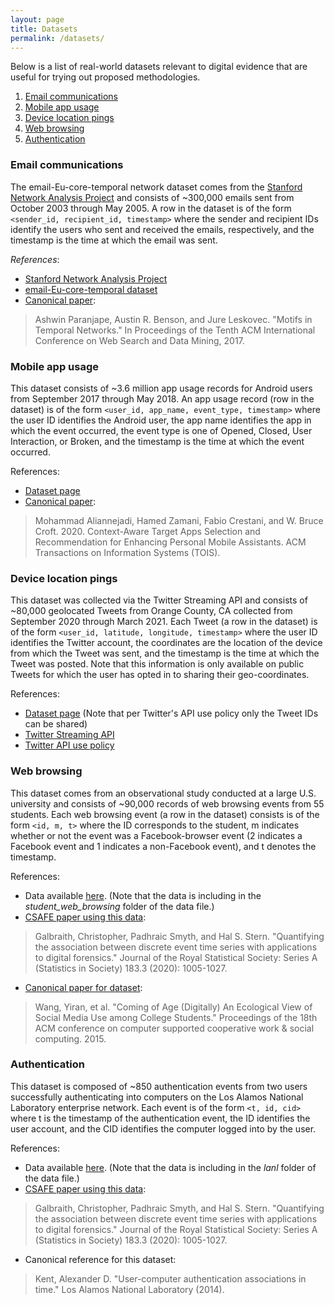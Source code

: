 ```yaml
---
layout: page
title: Datasets
permalink: /datasets/
---
```


Below is a list of real-world datasets relevant to digital evidence that are useful for trying out proposed methodologies.

1. [Email communications](#email-communication)
2. [Mobile app usage](#mobile-app-usage)
3. [Device location pings](#device-location-pings)
4. [Web browsing](#web-browsing)
5. [Authentication](#authentication)

### Email communications

The email-Eu-core-temporal network dataset comes from the <a href="https://snap.stanford.edu/index.html">Stanford Network Analysis Project</a> and consists of ~300,000 emails sent from October 2003 through May 2005. A row in the dataset is of the form `<sender_id, recipient_id, timestamp>` where the sender and recipient IDs identify the users who sent and received the emails, respectively, and the timestamp is the time at which the email was sent.

_References_:

* <a href="https://snap.stanford.edu/index.html">Stanford Network Analysis Project</a>
* <a href="https://snap.stanford.edu/data/email-Eu-core-temporal.html">email-Eu-core-temporal dataset</a>
* <a href="https://dl.acm.org/doi/abs/10.1145/3018661.3018731">Canonical paper</a>: 

> Ashwin Paranjape, Austin R. Benson, and Jure Leskovec. "Motifs in Temporal Networks." In Proceedings of the Tenth ACM International Conference on Web Search and Data Mining, 2017.

### Mobile app usage

This dataset consists of ~3.6 million app usage records for Android users from September 2017 through May 2018. An app usage record (row in the dataset) is of the form `<user_id, app_name, event_type, timestamp>` where the user ID identifies the Android user, the app name identifies the app in which the event occurred, the event type is one of Opened, Closed, User Interaction, or Broken, and the timestamp is the time at which the event occurred.

References:

* <a href="https://github.com/aliannejadi/LSApp">Dataset page</a>
* <a href="https://dl.acm.org/doi/abs/10.1145/3447678">Canonical paper</a>:

> Mohammad Aliannejadi, Hamed Zamani, Fabio Crestani, and W. Bruce Croft. 2020. Context-Aware Target Apps Selection and Recommendation for Enhancing Personal Mobile Assistants. ACM Transactions on Information Systems (TOIS).

### Device location pings

This dataset was collected via the Twitter Streaming API and consists of ~80,000 geolocated Tweets from Orange County, CA collected from September 2020 through March 2021. Each Tweet (a row in the dataset) is of the form `<user_id, latitude, longitude, timestamp>` where the user ID identifies the Twitter account, the coordinates are the location of the device from which the Tweet was sent, and the timestamp is the time at which the Tweet was posted. Note that this information is only available on public Tweets for which the user has opted in to sharing their geo-coordinates.

References:

* <a href="https://github.com/rlongjohn/test-website/tree/main/twitter_data">Dataset page</a> (Note that per Twitter's API use policy only the Tweet IDs can be shared)
* <a href="https://developer.twitter.com/en/docs/twitter-api/v1/tweets/filter-realtime/overview">Twitter Streaming API</a>
* <a href="https://developer.twitter.com/en/developer-terms/agreement-and-policy">Twitter API use policy</a>

### Web browsing

This dataset comes from an observational study conducted at a large U.S. university and consists of ~90,000 records of web browsing events from 55 students. Each web browsing event (a row in the dataset) consists is of the form `<id, m, t>` where the ID corresponds to the student, m indicates whether or not the event was a Facebook-browser event (2 indicates a Facebook event and 1 indicates a non-Facebook event), and t denotes the timestamp.

References:

* Data available <a href="https://github.com/UCIDataLab/assocr">here</a>. (Note that the data is including in the _student_web_browsing_ folder of the data file.)
* <a href="https://doi.org/10.1111/rssa.12549">CSAFE paper using this data</a>:

>Galbraith, Christopher, Padhraic Smyth, and Hal S. Stern. "Quantifying the association between discrete event time series with applications to digital forensics." Journal of the Royal Statistical Society: Series A (Statistics in Society) 183.3 (2020): 1005-1027.

* <a href="https://doi.org/10.1145/2675133.2675271">Canonical paper for dataset</a>:

>Wang, Yiran, et al. "Coming of Age (Digitally) An Ecological View of Social Media Use among College Students." Proceedings of the 18th ACM conference on computer supported cooperative work & social computing. 2015.

### Authentication

This dataset is composed of ~850 authentication events from two users successfully authenticating into computers on the Los Alamos National Laboratory enterprise network. Each event is of the form `<t, id, cid>` where t is the timestamp of the authentication event, the ID identifies the user account, and the CID identifies the computer logged into by the user.

References:

* Data available <a href="https://github.com/UCIDataLab/assocr">here</a>. (Note that the data is including in the _lanl_ folder of the data file.)
* <a href="https://doi.org/10.1111/rssa.12549">CSAFE paper using this data</a>:

>Galbraith, Christopher, Padhraic Smyth, and Hal S. Stern. "Quantifying the association between discrete event time series with applications to digital forensics." Journal of the Royal Statistical Society: Series A (Statistics in Society) 183.3 (2020): 1005-1027.

* Canonical reference for this dataset:

>Kent, Alexander D. "User-computer authentication associations in time." Los Alamos National Laboratory (2014).

